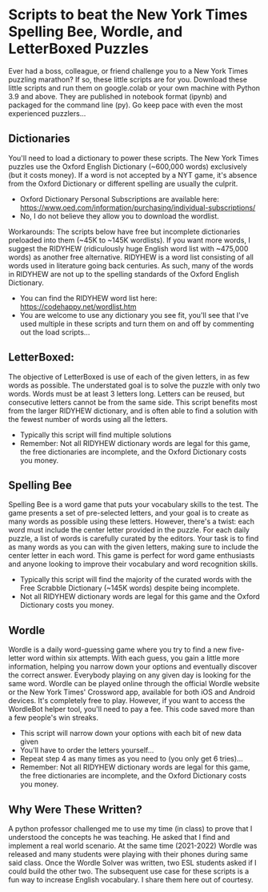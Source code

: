 # Scripts to beat the New York Times Spelling Bee, Wordle, and LetterBoxed Puzzles
Ever had a boss, colleague, or friend challenge you to a New York Times puzzling marathon? If so, these little scripts are for you. Download these little scripts and run them on google.colab or your own machine with Python 3.9 and above. They are published in notebook format (ipynb) and packaged for the command line (py). Go keep pace with even the most experienced puzzlers...

## Dictionaries
You'll need to load a dictionary to power these scripts. The New York Times puzzles use the Oxford English Dictionary (~600,000 words) exclusively (but it costs money). If a word is not accepted by a NYT game, it's absence from the Oxford Dictionary or different spelling are usually the culprit. 
* Oxford Dictionary Personal Subscriptions are available here: https://www.oed.com/information/purchasing/individual-subscriptions/
* No, I do not believe they allow you to download the wordlist. 

Workarounds: The scripts below have free but incomplete dictionaries preloaded into them (~45K to ~145K wordlists). If you want more words, I suggest the RIDYHEW (ridiculously huge English word list with ~475,000 words) as another free alternative. RIDYHEW is a word list consisting of all words used in literature going back centuries. As such, many of the words in RIDYHEW are not up to the spelling standards of the Oxford English Dictionary. 
* You can find the RIDYHEW word list here: https://codehappy.net/wordlist.htm
* You are welcome to use any dictionary you see fit, you'll see that I've used multiple in these scripts and turn them on and off by commenting out the load scripts...

## LetterBoxed:
The objective of LetterBoxed is use of each of the given letters, in as few words as possible. The understated goal is to solve the puzzle with only two words. Words must be at least 3 letters long. Letters can be reused, but consecutive letters cannot be from the same side. This script benefits most from the larger RIDYHEW dictionary, and is often able to find a solution with the fewest number of words using all the letters. 
* Typically this script will find multiple solutions
* Remember: Not all RIDYHEW dictionary words are legal for this game, the free dictionaries are incomplete, and the Oxford Dictionary costs you money.

## Spelling Bee
Spelling Bee is a word game that puts your vocabulary skills to the test. The game presents a set of pre-selected letters, and your goal is to create as many words as possible using these letters. However, there's a twist: each word must include the center letter provided in the puzzle. For each daily puzzle, a list of words is carefully curated by the editors. Your task is to find as many words as you can with the given letters, making sure to include the center letter in each word. This game is perfect for word game enthusiasts and anyone looking to improve their vocabulary and word recognition skills.
* Typically this script will find the majority of the curated words with the Free Scrabble Dictionary (~145K words) despite being incomplete.
* Not all RIDYHEW dictionary words are legal for this game and the Oxford Dictionary costs you money.

## Wordle
Wordle is a daily word-guessing game where you try to find a new five-letter word within six attempts. With each guess, you gain a little more information, helping you narrow down your options and eventually discover the correct answer. Everybody playing on any given day is looking for the same word. Wordle can be played online through the official Wordle website or the New York Times' Crossword app, available for both iOS and Android devices. It's completely free to play. However, if you want to access the WordleBot helper tool, you'll need to pay a fee. This code saved more than a few people's win streaks.
* This script will narrow down your options with each bit of new data given
* You'll have to order the letters yourself...
* Repeat step 4 as many times as you need to (you only get 6 tries)...
* Remember: Not all RIDYHEW dictionary words are legal for this game, the free dictionaries are incomplete, and the Oxford Dictionary costs you money.

## Why Were These Written?
A python professor challenged me to use my time (in class) to prove that I understood the concepts he was teaching. He asked that I find and implement a real world scenario. At the same time (2021-2022) Wordle was released and many students were playing with their phones during same said class. Once the Wordle Solver was written, two ESL students asked if I could build the other two. The subsequent use case for these scripts is a fun way to increase English vocabulary. I share them here out of courtesy.
